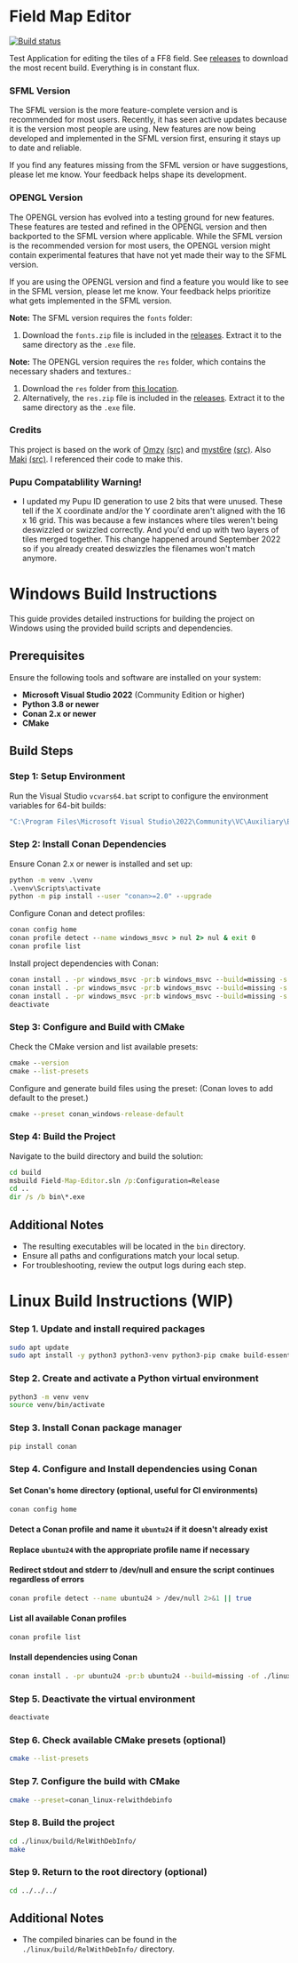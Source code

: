 # Field Map Editor

[![Build status](https://ci.appveyor.com/api/projects/status/v68sdv6ldtv3ll22?svg=true)](https://ci.appveyor.com/project/Sebanisu/field-map-editor)
<!--![CMake](https://github.com/Sebanisu/Field-Map-Editor/workflows/CMake/badge.svg)-->

Test Application for editing the tiles of a FF8 field. See [releases](https://github.com/Sebanisu/Field-Map-Editor/releases) to download the most recent build. Everything is in constant flux.

### SFML Version

The SFML version is the more feature-complete version and is recommended for most users. Recently, it has seen active updates because it is the version most people are using. New features are now being developed and implemented in the SFML version first, ensuring it stays up to date and reliable.

If you find any features missing from the SFML version or have suggestions, please let me know. Your feedback helps shape its development.

### OPENGL Version

The OPENGL version has evolved into a testing ground for new features. These features are tested and refined in the OPENGL version and then backported to the SFML version where applicable. While the SFML version is the recommended version for most users, the OPENGL version might contain experimental features that have not yet made their way to the SFML version.

If you are using the OPENGL version and find a feature you would like to see in the SFML version, please let me know. Your feedback helps prioritize what gets implemented in the SFML version.

**Note:** The SFML version requires the `fonts` folder:
1. Download the `fonts.zip` file is included in the [releases](https://github.com/Sebanisu/Field-Map-Editor/releases). Extract it to the same directory as the `.exe` file.

**Note:** The OPENGL version requires the `res` folder, which contains the necessary shaders and textures.:
1. Download the `res` folder from [this location](https://github.com/Sebanisu/Field-Map-Editor/tree/main/src/opengl/opengl_version/res).
2. Alternatively, the `res.zip` file is included in the [releases](https://github.com/Sebanisu/Field-Map-Editor/releases). Extract it to the same directory as the `.exe` file.



### Credits

This project is based on the work of [Omzy](https://forums.qhimm.com/index.php?topic=13444.0) [(src)](https://github.com/Sebanisu/Pupu) and [myst6re](https://forums.qhimm.com/index.php?topic=13050.0) [(src)](https://github.com/myst6re/deling). Also [Maki](https://forums.qhimm.com/index.php?topic=18656.0) [(src)](https://github.com/MaKiPL/OpenVIII-monogame). I referenced their code to make this.

### Pupu Compatablility Warning!
* I updated my Pupu ID generation to use 2 bits that were unused. These tell if the X coordinate and/or the Y coordinate aren't aligned with the 16 x 16 grid. This was because a few instances where tiles weren't being deswizzled or swizzled correctly. And you'd end up with two layers of tiles merged together. This change happened around September 2022 so if you already created deswizzles the filenames won't match anymore.


# Windows Build Instructions

This guide provides detailed instructions for building the project on Windows using the provided build scripts and dependencies.

## Prerequisites

Ensure the following tools and software are installed on your system:

- **Microsoft Visual Studio 2022** (Community Edition or higher)
- **Python 3.8 or newer**
- **Conan 2.x or newer**
- **CMake**

## Build Steps

### Step 1: Setup Environment

Run the Visual Studio `vcvars64.bat` script to configure the environment variables for 64-bit builds:

```cmd
"C:\Program Files\Microsoft Visual Studio\2022\Community\VC\Auxiliary\Build\vcvars64.bat"
```

### Step 2: Install Conan Dependencies

Ensure Conan 2.x or newer is installed and set up:

```cmd
python -m venv .\venv
.\venv\Scripts\activate
python -m pip install --user "conan>=2.0" --upgrade
```

Configure Conan and detect profiles:

```cmd
conan config home
conan profile detect --name windows_msvc > nul 2> nul & exit 0
conan profile list
```

Install project dependencies with Conan:

```cmd
conan install . -pr windows_msvc -pr:b windows_msvc --build=missing -s compiler.cppstd=23 -s build_type=Release -of build/Release
conan install . -pr windows_msvc -pr:b windows_msvc --build=missing -s compiler.cppstd=23 -s build_type=RelWithDebInfo -of build/RelWithDebInfo
conan install . -pr windows_msvc -pr:b windows_msvc --build=missing -s compiler.cppstd=23 -s build_type=Debug -of build/Debug
deactivate
```

### Step 3: Configure and Build with CMake

Check the CMake version and list available presets:

```cmd
cmake --version
cmake --list-presets
```

Configure and generate build files using the preset: (Conan loves to add default to the preset.)

```cmd
cmake --preset conan_windows-release-default
```

### Step 4: Build the Project

Navigate to the build directory and build the solution:

```cmd
cd build
msbuild Field-Map-Editor.sln /p:Configuration=Release
cd ..
dir /s /b bin\*.exe
```

## Additional Notes

- The resulting executables will be located in the `bin` directory.
- Ensure all paths and configurations match your local setup.
- For troubleshooting, review the output logs during each step.


# Linux Build Instructions **(WIP)**

### Step 1. Update and install required packages

```sh
sudo apt update
sudo apt install -y python3 python3-venv python3-pip cmake build-essential
```

### Step 2. Create and activate a Python virtual environment
```sh
python3 -m venv venv
source venv/bin/activate
```

### Step 3. Install Conan package manager

```sh
pip install conan
```

### Step 4. Configure and Install dependencies using Conan
#### Set Conan's home directory (optional, useful for CI environments)
```sh
conan config home
```

#### Detect a Conan profile and name it `ubuntu24` if it doesn't already exist
#### Replace `ubuntu24` with the appropriate profile name if necessary
#### Redirect stdout and stderr to /dev/null and ensure the script continues regardless of errors
```sh
conan profile detect --name ubuntu24 > /dev/null 2>&1 || true
```

#### List all available Conan profiles
```sh
conan profile list
```
#### Install dependencies using Conan
```sh
conan install . -pr ubuntu24 -pr:b ubuntu24 --build=missing -of ./linux
```

### Step 5. Deactivate the virtual environment
```sh
deactivate
```

### Step 6. Check available CMake presets (optional)
```sh
cmake --list-presets
```

### Step 7. Configure the build with CMake
```sh
cmake --preset=conan_linux-relwithdebinfo
```

### Step 8. Build the project
```sh
cd ./linux/build/RelWithDebInfo/
make
```

### Step 9. Return to the root directory (optional)
```sh
cd ../../../
```
## Additional Notes
- The compiled binaries can be found in the `./linux/build/RelWithDebInfo/` directory.

